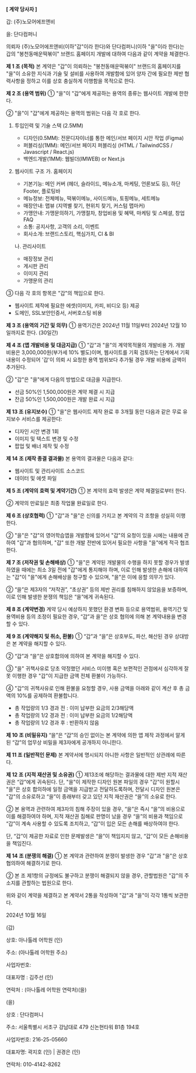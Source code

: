 **[ 계약 당사자 ]**

갑: (주)노모어에프앤비

을: 단다컴퍼니

의뢰자 (주)노모어에프앤비(이하"갑"이라 한다)와 단다컴퍼니(이하 "을"이라 한다)는 갑의 "봉천동매운떡볶이" 브랜드 홈페이지 개발에 대하여 다음과 같이 계약을 체결한다.

**제 1 조 (목적)**
본 계약은 "갑"이 의뢰하는 "봉천동매운떡볶이" 브랜드의 홈페이지를 "을"이 소유한 지식과 기술 및 설비를 사용하여 개발함에 있어 양자 간에 필요한 제반 협력사항을 정하고 이를 상호 충실하게 이행함을 목적으로 한다.

**제 2 조 (용역 범위)**
① "을"이 "갑"에게 제공하는 용역의 종류는 웹사이트 개발에 한한다.

② "을"이 "갑"에게 제공하는 용역의 범위는 다음 각 호로 한다.

1. 투입인력 및 기술 스택 (2.5MM)
   - 디자인(0.5MM): 전문디자이너를 통한 메인/서브 페이지 시안 작업 (Figma)
   - 퍼블리싱(1MM): 메인/서브 페이지 퍼블리싱 (HTML / TailwindCSS / Javascript / React.js)
   - 백엔드개발(1MM): 웹빌더(IMWEB) or Next.js

2. 웹사이트 구조
   가. 홈페이지
   - 기본기능: 메인 커버 (헤더, 슬라이드, 메뉴소개, 마케팅, 언론보도 등), 하단 Footer, 플로팅바
   - 메뉴정보: 전체메뉴, 떡볶이메뉴, 사이드메뉴, 토핑메뉴, 세트메뉴
   - 매장안내: 맵뷰 (지역별 찾기, 현위치 찾기, 커스텀 맵마커)
   - 가맹안내: 가맹문의하기, 가맹절차, 창업비용 및 혜택, 마케팅 및 스페셜, 창업 FAQ
   - 소통: 공지사항, 고객의 소리, 이벤트
   - 회사소개: 브랜드스토리, 핵심가치, CI & BI

   나. 관리사이트
   - 매장정보 관리
   - 게시판 관리
   - 이미지 관리
   - 가맹문의 관리

③ 다음 각 호의 항목은 "갑"의 책임으로 한다.
- 웹사이트 제작에 필요한 에셋(이미지, 카피, 비디오 등) 제공
- 도메인, SSL보안인증서, 서버호스팅 비용

**제 3 조 (용역의 기간 및 의무)**
① 용역기간은 2024년 11월 11일부터 2024년 12월 10일까지로 한다. (30일간)

**제 4 조 (앱 개발비용 및 대금지급)**
① "갑"과 "을"의 계약목적물의 개발비용
가. 개발 비용은 3,000,000원(부가세 10% 별도)이며, 웹사이트를 기획 검토하는 단계에서 기획 내용이 수정되어 '갑'이 의뢰 시 요청한 용역 범위보다 추가될 경우 개발 비용에 금액이 추가된다.

② "갑"은 "을"에게 다음의 방법으로 대금을 지급한다.
- 선금 50%인 1,500,000원은 계약 체결 시 지급
- 잔금 50%인 1,500,000원은 개발 완료 시 지급

**제 13 조 (유지보수)**
① "을"은 웹사이트 제작 완료 후 3개월 동안 다음과 같은 무료 유지보수 서비스를 제공한다:
- 디자인 시안 변경 1회
- 이미지 및 텍스트 변경 및 수정
- 팝업 및 배너 제작 및 수정

**제 14 조 (제작 종결 결과물)**
본 용역의 결과물은 다음과 같다:
- 웹사이트 및 관리사이트 소스코드
- 데이터 및 에셋 파일

**제 5 조 (계약의 효력 및 계약기간)**
① 본 계약의 효력 발생은 계약 체결일로부터 한다.

② 계약의 만료일은 최종 작업물 완료일로 한다.

**제 6 조 (상호협력)**
① "갑"과 "을"은 신의를 가지고 본 계약의 각 조항을 성실히 이행한다.

② "을"은 "갑"의 영어학습앱을 개발함에 있어서 "갑"의 요청이 있을 시에는 내용에 관하여 "갑"과 협의하며, "갑" 또한 개발 전반에 있어서 필요한 사항을 "을"에게 적극 협조한다.

**제 7 조 (저작권 및 손해배상)**
① "을"은 계약된 개발물의 수행을 하지 못할 경우가 발생하였을 때에는 최소 3일 전에 "갑"에게 통지해야 하며, 이로 인해 발생한 손해에 대하여는 "갑"이 "을"에게 손해배상을 청구할 수 있으며, "을"은 이에 응할 의무가 있다.

② “을”은 제3자의 “저작권”, “초상권” 등의 제반 권리를 침해하지 않았음을 보증하며,
이로 인해 발생한 분쟁의 책임은 “을”에게 귀속된다.

**제 8 조 (계약변경)**
계약 당시 예상하지 못했던 환경 변화 등으로 용역범위, 용역기간 및 용역비용 등의 조정이 필요한 경우, “갑”과 을”은 상호 협의에 의해 본 계약내용을 변경할 수 있다.

**제 9 조 (계약해지 및 취소, 환불)**
① “갑”과 “을”은 상호부도, 파산, 해산된 경우 상대방은 본 계약을 해지할 수 있다.

② “갑”과 “을”은 상호합의에 의하여 본 계약을 해지할 수 있다.

③ "을" 귀책사유로 당초 약정했던 서비스 미이행 혹은 보편적인 관점에서 심각하게 잘못 이행한 경우 "갑"이 지급한 금액 전체 환불이 가능하다.

④ "갑"의 귀책사유로 인해 환불을 요청할 경우, 사용 금액을 아래와 같이 계산 후 총 금액의 10%를 공제하여 환불합니다.

- 총 작업량의 1/3 경과 전 : 이미 납부한 요금의 2/3해당액
- 총 작업량의 1/2 경과 전 : 이미 납부한 요금의 1/2해당액
- 총 작업량의 1/2 경과 후 : 반환하지 않음

**제 10 조 (비밀유지)**
“을”은 “갑”의 승인 없이는 본 계약에 의한 앱 제작 과정에서 알게 된 “갑”의 업무상 비밀을 제3자에게 공개하지 아니한다.

**제 11 조 (일반적인 문제)**
본 계약서에 명시되지 아니한 사항은 일반적인 상관례에 따른다.

**제 12 조 (지적 재산권 및 소유권)**
① 제13조에 해당하는 결과물에 대한 제반 지적 재산권은 “갑”에게 귀속된다. 단, "을"이 제작한 디자인 원본 파일의 경우 "갑"이 원할시 "을"은 상호 합의하에 일정 금액을 지급받고 전달하도록하며, 전달시 디자인 원본은 "갑"의 소유로하고 “을”이 종래부터 갖고 있던 지적 재산권은 “을”의 소유로 한다.

② 본 용역과 관련하여 제3자의 침해 주장이 있을 경우, “을”은 즉시 “을”의 비용으로 이를 해결하여야 하며, 지적 재산권 침해로 판명이 났을 경우 “을”의 비용과 책임으로 “갑”이 계속 사용할 수 있도록 조치하고, “갑”이 입은 모든 손해를 배상하여야 한다.

단, “갑”이 제공한 자료로 인한 문제발생은 “을”이 책임지지 않고, “갑”이 모든 손해비용을 책임진다.

**제 14 조 (분쟁의 해결)**
① 본 계약과 관련하여 분쟁이 발생한 경우 "갑"과 "을"은 상호 협의하여 해결하기로 한다.

② 본 조 제1항의 규정에도 불구하고 분쟁이 해결되지 않을 경우, 관할법원은 "갑"의 주소지를 관할하는 법원으로 한다.

위와 같이 계약을 체결하고 본 계약서 2통을 작성하여 "갑"과 "을"이 각각 1통씩 보관한다.

2024년 10월 16일

(갑)

상호: 아나톨레 어학원 (인)

주소: (아나톨레 어학원 주소)

사업자번호:

대표자명 : 김주선 (인)

연락처 : (아나톨레 어학원 연락처)(을)

(을)

상호 : 단다컴퍼니

주소: 서울특별시 서초구 강남대로 479 신논현타워 B1층 194호

사업자번호: 216-25-05660

대표자명: 곽지호 (인) | 권경은 (인)

연락처: 010-4142-8262
